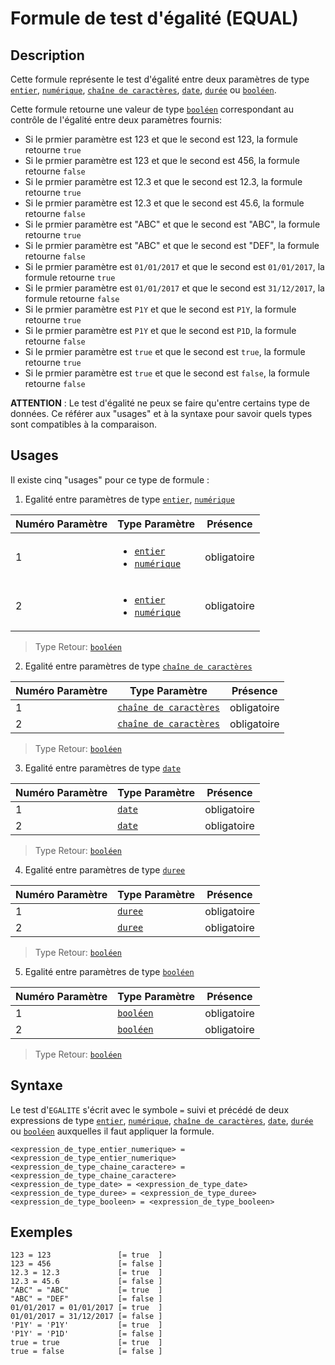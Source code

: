 # Formule de test d'égalité (EQUAL)

## Description

Cette formule représente le test d'égalité entre deux paramètres de type  [`entier`][valeur-de-retour], [`numérique`][valeur-de-retour], [`chaîne de caractères`][valeur-de-retour], [`date`][valeur-de-retour], [`durée`][valeur-de-retour] ou [`booléen`][valeur-de-retour].

Cette formule retourne une valeur de type [`booléen`][valeur-de-retour] correspondant au contrôle de l'égalité entre deux paramètres fournis:

- Si le prmier paramètre est 123 et que le second est 123, la formule retourne `true`
- Si le prmier paramètre est 123 et que le second est 456, la formule retourne `false`
- Si le prmier paramètre est 12.3 et que le second est 12.3, la formule retourne `true`
- Si le prmier paramètre est 12.3 et que le second est 45.6, la formule retourne `false`
- Si le prmier paramètre est "ABC" et que le second est "ABC", la formule retourne `true`
- Si le prmier paramètre est "ABC" et que le second est "DEF", la formule retourne `false`
- Si le prmier paramètre est `01/01/2017` et que le second est `01/01/2017`, la formule retourne `true`
- Si le prmier paramètre est `01/01/2017` et que le second est `31/12/2017`, la formule retourne `false`
- Si le prmier paramètre est `P1Y` et que le second est `P1Y`, la formule retourne `true`
- Si le prmier paramètre est `P1Y` et que le second est `P1D`, la formule retourne `false`
- Si le prmier paramètre est `true` et que le second est `true`, la formule retourne `true`
- Si le prmier paramètre est `true` et que le second est `false`, la formule retourne `false`

__ATTENTION__ :
Le test d'égalité ne peux se faire qu'entre certains type de données. Ce référer aux "usages" et à la syntaxe pour savoir quels types sont compatibles à la comparaison.

## Usages

Il existe cinq "usages" pour ce type de formule :

1. Egalité entre paramètres de type [`entier`][valeur-de-retour], [`numérique`][valeur-de-retour]

|Numéro Paramètre|Type Paramètre|Présence|
|--------------|--------------|--------------|
|1|<ul><li>[`entier`][valeur-de-retour]</li><li>[`numérique`][valeur-de-retour]</li></ul>|obligatoire|
|2|<ul><li>[`entier`][valeur-de-retour]</li><li>[`numérique`][valeur-de-retour]</li></ul>|obligatoire|

> Type Retour: [`booléen`][valeur-de-retour]

2. Egalité entre paramètres de type [`chaîne de caractères`][valeur-de-retour]

|Numéro Paramètre|Type Paramètre|Présence|
|--------------|--------------|--------------|
|1|[`chaîne de caractères`][valeur-de-retour]|obligatoire|
|2|[`chaîne de caractères`][valeur-de-retour]|obligatoire|

> Type Retour: [`booléen`][valeur-de-retour]

3. Egalité entre paramètres de type [`date`][valeur-de-retour]

|Numéro Paramètre|Type Paramètre|Présence|
|--------------|--------------|--------------|
|1|[`date`][valeur-de-retour]|obligatoire|
|2|[`date`][valeur-de-retour]|obligatoire|

> Type Retour: [`booléen`][valeur-de-retour]

4. Egalité entre paramètres de type [`duree`][valeur-de-retour]

|Numéro Paramètre|Type Paramètre|Présence|
|--------------|--------------|--------------|
|1|[`duree`][valeur-de-retour]|obligatoire|
|2|[`duree`][valeur-de-retour]|obligatoire|

> Type Retour: [`booléen`][valeur-de-retour]

5. Egalité entre paramètres de type [`booléen`][valeur-de-retour]

|Numéro Paramètre|Type Paramètre|Présence|
|--------------|--------------|--------------|
|1|[`booléen`][valeur-de-retour]|obligatoire|
|2|[`booléen`][valeur-de-retour]|obligatoire|

> Type Retour: [`booléen`][valeur-de-retour]

## Syntaxe

Le test d'`EGALITE` s'écrit avec le symbole `=` suivi et précédé de deux expressions de type [`entier`][valeur-de-retour], [`numérique`][valeur-de-retour], [`chaîne de caractères`][valeur-de-retour], [`date`][valeur-de-retour], [`durée`][valeur-de-retour] ou [`booléen`][valeur-de-retour] auxquelles il faut appliquer la formule.

    <expression_de_type_entier_numerique> = <expression_de_type_entier_numerique>
    <expression_de_type_chaine_caractere> = <expression_de_type_chaine_caractere>
    <expression_de_type_date> = <expression_de_type_date>
    <expression_de_type_duree> = <expression_de_type_duree>
    <expression_de_type_booleen> = <expression_de_type_booleen>

## Exemples

    123 = 123               [= true  ]
    123 = 456               [= false ]
    12.3 = 12.3             [= true  ]
    12.3 = 45.6             [= false ]
    "ABC" = "ABC"           [= true  ]
    "ABC" = "DEF"           [= false ]
    01/01/2017 = 01/01/2017 [= true  ]
    01/01/2017 = 31/12/2017 [= false ]
    'P1Y' = 'P1Y'           [= true  ]
    'P1Y' = 'P1D'           [= false ]
    true = true             [= true  ]
    true = false            [= false ]

[valeur-de-retour]: ../lexique.md#valeur-de-retour